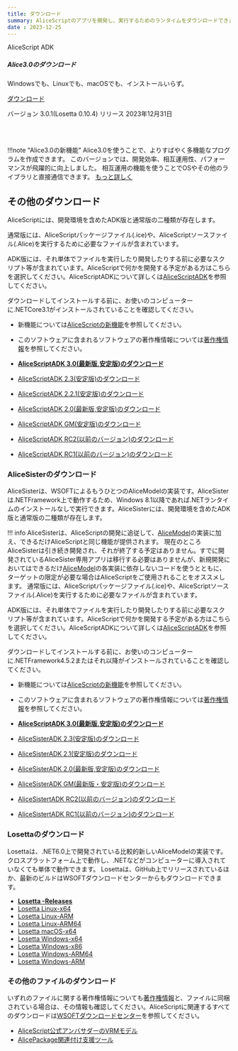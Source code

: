 ```yaml
---
title: ダウンロード
summary: AliceScriptのアプリを開発し、実行するためのランタイムをダウンロードできます。
date : 2023-12-25
---
```


<div class="card text-center">
  <div class="card-header">
    AliceScript ADK
  </div>
  <div class="card-body">
    <h5 class="card-title">Alice3.0のダウンロード</h5>
    <p class="card-text">Windowsでも、Linuxでも、macOSでも、インストールいらず。</p>
    <a href="https://download.wsoft.ws/WS00282" class="btn btn-primary">ダウンロード</a>
  </div>
  <div class="card-footer text-body-secondary">
    <p>バージョン 3.0.1(Losetta 0.10.4) リリース 2023年12月31日</p>
  </div>
</div><br/><br/>

!!!note "Alice3.0の新機能"
    Alice3.0を使うことで、よりすばやく多機能なプログラムを作成できます。
    このバージョンでは、開発効率、相互運用性、パフォーマンスが飛躍的に向上しました。
    相互運用の機能を使うことでOSやその他のライブラリと直接通信できます。
    [もっと詳しく](./changelog/3-0.md)

## その他のダウンロード

AliceScriptには、開発環境を含めたADK版と通常版の二種類が存在します。

通常版には、AliceScriptパッケージファイル(.ice)や、AliceScriptソースファイル(.Alice)を実行するために必要なファイルが含まれています。

ADK版には、それ単体でファイルを実行したり開発したりする前に必要なスクリプト等が含まれています。AliceScriptで何かを開発する予定がある方はこちらを選択してください。AliceScriptADKについて詳しくは[AliceScriptADK](../alice-adk)を参照してください。

ダウンロードしてインストールする前に、お使いのコンピューターに.NETCore3.1がインストールされていることを確認してください。

* 新機能については[AliceScriptの新機能](../features)を参照してください。
* このソフトウェアに含まれるソフトウェアの著作権情報については[著作権情報](../about)を参照してください。

*  **[AliceScriptADK 3.0(最新版,安定版)のダウンロード](https://download.wsoft.ws/WS00280)**
*  [AliceScriptADK 2.3(安定版)のダウンロード](https://download.wsoft.ws/WS00269)
*  [AliceScriptADK 2.2.1(安定版)のダウンロード](https://download.wsoft.ws/WS00178)
*  [AliceScriptADK 2.0(最新版,安定版)のダウンロード](https://download.wsoft.ws/WS00139)
*  [AliceScriptADK GM(安定版)のダウンロード](https://download.wsoft.ws/WS00003)
* [AliceScriptADK RC2(以前のバージョン)のダウンロード](https://download.wsoft.ws/WS00005)
* [AliceScriptADK RC1(以前のバージョン)のダウンロード](https://download.wsoft.ws/WS00007)

### AliceSisterのダウンロード
AliceSisterは、WSOFTによるもうひとつのAliceModelの実装です。AliceSisterは.NETFramework上で動作するため、Windows 8.1以降であれば.NETランタイムのインストールなしで実行できます。AliceSisterには、開発環境を含めたADK版と通常版の二種類が存在します。

!!! info
    AliceSisterは、AliceScriptの開発に追従して、[AliceModel](../saim)の実装に加え、できるだけAliceScriptと同じ機能が提供されます。
    現在のところAliceSisterは引き続き開発され、それが終了する予定はありません。すでに開発されているAliceSister専用アプリは移行する必要はありませんが、新規開発においてはできるだけ[AliceModel](../saim)の各実装に依存しないコードを使うとともに、ターゲットの限定が必要な場合はAliceScriptをご使用されることをオススメします。
通常版には、AliceScriptパッケージファイル(.ice)や、AliceScriptソースファイル(.Alice)を実行するために必要なファイルが含まれています。

ADK版には、それ単体でファイルを実行したり開発したりする前に必要なスクリプト等が含まれています。AliceScriptで何かを開発する予定がある方はこちらを選択してください。AliceScriptADKについて詳しくは[AliceScriptADK](../alice-adk)を参照してください。

ダウンロードしてインストールする前に、お使いのコンピューターに.NETFramework4.5.2またはそれ以降がインストールされていることを確認してください。

* 新機能については[AliceScriptの新機能](../features)を参照してください。
* このソフトウェアに含まれるソフトウェアの著作権情報については[著作権情報](../about)を参照してください。

*  **[AliceScriptADK 3.0(最新版,安定版)のダウンロード](https://download.wsoft.ws/WS00280)**
*  [AliceSisterADK 2.3(安定版)のダウンロード](https://download.wsoft.ws/WS00270)
*  [AliceSisterADK 2.1(安定版)のダウンロード](https://download.wsoft.ws/WS00153)
*  [AliceSisterADK 2.0(最新版,安定版)のダウンロード](https://download.wsoft.ws/WS00140)
* [AliceSisterADK GM(最新版・安定版)のダウンロード](https://download.wsoft.ws/WS00004)
* [AliceSistertADK RC2(以前のバージョン)のダウンロード](https://download.wsoft.ws/WS00006)
* [AliceSistertADK RC1(以前のバージョン)のダウンロード](https://download.wsoft.ws/WS00008)

### Losettaのダウンロード
Losettaは、.NET6.0上で開発されている比較的新しいAliceModelの実装です。クロスプラットフォーム上で動作し、.NETなどがコンピューターに導入されていなくても単体で動作できます。
Losettaは、GitHub上でリリースされているほか、最新のビルドはWSOFTダウンロードセンターからもダウンロードできます。

- **[Losetta -Releases](https://github.com/WSOFT-Project/Losetta/releases)**
- [Losetta Linux-x64](https://download.wsoft.ws/WS144)
- [Losetta Linux-ARM](https://download.wsoft.ws/WS145)
- [Losetta Linux-ARM64](https://download.wsoft.ws/WS146)
- [Losetta macOS-x64](https://download.wsoft.ws/WS147)
- [Losetta Windows-x64](https://download.wsoft.ws/WS148)
- [Losetta Windows-x86](https://download.wsoft.ws/WS149)
- [Losetta Windows-ARM64](https://download.wsoft.ws/WS150)
- [Losetta Windows-ARM](https://download.wsoft.ws/WS151)

### その他のファイルのダウンロード
いずれのファイルに関する著作権情報についても[著作権情報](../about)と、ファイルに同梱されている場合は、その情報も確認してください。AliceScriptに関連するすべてのダウンロードは[WSOFTダウンロードセンター](https://download.wsoft.ws/AliceScript)を参照してください。

* [AliceScript公式アンバサダーのVRMモデル](https://download.wsoft.ws/WS00086)
* [AlicePackage関連付け支援ツール](https://download.wsoft.ws/WS00143)
